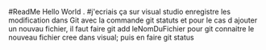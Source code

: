 #ReadMe
Hello World .
#j'ecriais ça sur visual studio
enregistre les modification dans Git avec la commande git statuts et pour le cas d ajouter un nouvau fichier, il faut faire git add leNomDuFichier pour git connaitre le nouveau fichier cree dans visual; puis en faire git status